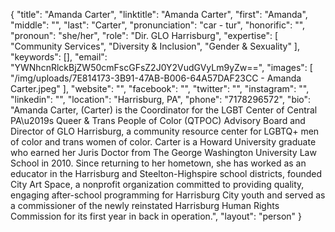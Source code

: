 {
  "title": "Amanda Carter",
  "linktitle": "Amanda Carter",
  "first": "Amanda",
  "middle": "",
  "last": "Carter",
  "pronunciation": "car - tur",
  "honorific": "",
  "pronoun": "she/her",
  "role": "Dir. GLO Harrisburg",
  "expertise": [
    "Community Services",
    "Diversity & Inclusion",
    "Gender & Sexuality"
  ],
  "keywords": [],
  "email": "YWNhcnRlckBjZW50cmFscGFsZ2J0Y2VudGVyLm9yZw==",
  "images": [
    "/img/uploads/7E814173-3B91-47AB-B006-64A57DAF23CC - Amanda Carter.jpeg"
  ],
  "website": "",
  "facebook": "",
  "twitter": "",
  "instagram": "",
  "linkedin": "",
  "location": "Harrisburg, PA",
  "phone": "7178296572",
  "bio": "Amanda Carter, (Carter) is the Coordinator for the LGBT Center of Central PA\u2019s Queer & Trans People of Color (QTPOC) Advisory Board and Director of GLO Harrisburg, a community resource center for LGBTQ+ men of color and trans women of color. Carter is a Howard University graduate who earned her Juris Doctor from The George Washington University Law School in 2010. Since returning to her hometown, she has worked as an educator in the Harrisburg and Steelton-Highspire school districts, founded City Art Space, a nonprofit organization committed to providing quality, engaging after-school programming for Harrisburg City youth and served as a commissioner of the newly reinstated Harrisburg Human Rights Commission for its first year in  back in operation.",
  "layout": "person"
}
